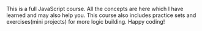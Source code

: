 This is a full JavaScript course. 
All the concepts are here which I have learned and may also help you.
This course also includes practice sets and exercises(mini projects) for more logic building.
Happy coding!
